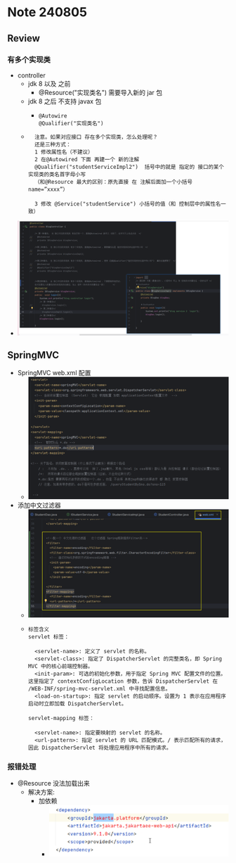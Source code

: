 # Note 240805

## Review

### 有多个实现类

- controller
    - jdk 8 以及 之前
        - @Resource("实现类名") 需要导入新的 jar 包
    - jdk 8 之后 不支持 javax 包
        - ````
          @Autowire
          @Qualifier("实现类名")

    - ``````
        注意。如果对应接口 存在多个实现类，怎么处理呢？
        还是三种方式：
        1 修改属性名（不建议）
        2 在@Autowired 下面 再建一个 新的注解
        @Qualifier("studentServiceImpl2")  括号中的就是 指定的 接口的某个实现类的类名首字母小写
        （和@Resource 最大的区别：原先直接 在 注解后面加一个小括号 name=”xxxx”）
      
        3 修改 @Service("studentService") 小括号的值（和 控制层中的属性名一致）

- ![img_1.png](img_1.png)

## SpringMVC
- SpringMVC web.xml 配置
  - ![img_4.png](img_4.png)
- 添加中文过滤器
  - ![img_3.png](img_3.png)
  - ``````
    标签含义
    servlet 标签：

      <servlet-name>: 定义了 servlet 的名称。
      <servlet-class>: 指定了 DispatcherServlet 的完整类名，即 Spring MVC 中的核心前端控制器。
      <init-param>: 可选的初始化参数，用于指定 Spring MVC 配置文件的位置。这里指定了 contextConfigLocation 参数，告诉 DispatcherServlet 在 /WEB-INF/spring-mvc-servlet.xml 中寻找配置信息。
      <load-on-startup>: 指定 servlet 的启动顺序。设置为 1 表示在应用程序启动时立即加载 DispatcherServlet。

    servlet-mapping 标签：

      <servlet-name>: 指定要映射的 servlet 的名称。
      <url-pattern>: 指定 servlet 的 URL 匹配模式。/ 表示匹配所有的请求，因此 DispatcherServlet 将处理应用程序中所有的请求。    
  
### 报错处理

- @Resource 没法加载出来
    - 解决方案:
        - 加依赖
            - ![img.png](img.png)